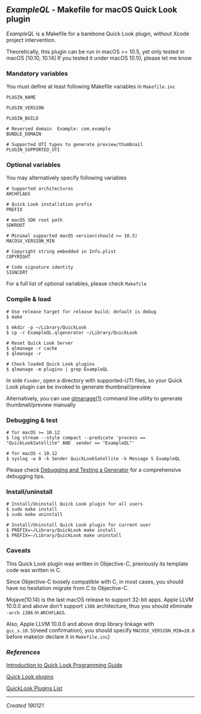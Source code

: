 ## *ExampleQL* - Makefile for macOS Quick Look plugin

*ExampleQL* is a Makefile for a barebone Quick Look plugin, without Xcode project intervention.

Theoretically, this plugin can be run in macOS >= 10.5, yet only tested in macOS [10.10, 10.14]
If you tested it under macOS 10.10, please let me know

### Mandatory variables

You must define at least following Makefile variables in ```Makefile.inc```

```
PLUGIN_NAME

PLUGIN_VERSION

PLUGIN_BUILD

# Reversed domain  Example: com.example
BUNDLE_DOMAIN	

# Supported UTI types to generate preview/thumbnail
PLUGIN_SUPPORTED_UTI
```

### Optional variables

You may alternatively specify following variables

```
# Supported architectures
ARCHFLAGS

# Quick Look installation prefix
PREFIX

# macOS SDK root path
SDKROOT

# Minimal supported macOS version(should >= 10.5)
MACOSX_VERSION_MIN

# Copyright string embedded in Info.plist
COPYRIGHT

# Code signature identity
SIGNCERT
```

For a full list of optional variables, please check `Makefile`

### Compile & load

```
# Use release target for release build; default is debug
$ make

$ mkdir -p ~/Library/QuickLook
$ cp -r ExampleQL.qlgenerator ~/Library/QuickLook

# Reset Quick Look Server
$ qlmanage -r cache
$ qlmanage -r

# Check loaded Quick Look plugins
$ qlmanage -m plugins | grep ExampleQL
```

In side `Finder`, open a directory with supported-UTI files, so your  Quick Look plugin can be invoked to generate thumbnail/preview

Alternatively, you can use [qlmanage(1)](x-man-page://1/qlmanage) command line utility to generate thumbnail/preview manually

### Debugging & test

```
# for macOS >= 10.12
$ log stream --style compact --predicate 'process == "QuickLookSatellite" AND  sender == "ExampleQL"'

# for macOS < 10.12
$ syslog -w 0 -k Sender QuickLookSatellite -k Message S ExampleQL
```

Please check [Debugging and Testing a Generator](https://developer.apple.com/library/archive/documentation/UserExperience/Conceptual/Quicklook_Programming_Guide/Articles/QLDebugTest.html) for a comprehensive debugging tips.

### Install/uninstall

```
# Install/Uninstall Quick Look plugin for all users
$ sudo make install
$ sudo make uninstall

# Install/Uninstall Quick Look plugin for current user
$ PREFIX=~/Library/QuickLook make install
$ PREFIX=~/Library/QuickLook make uninstall
```

### Caveats

This Quick Look plugin was written in Objective-C, previously its template code was written in C.

Since Objective-C loosely compatible with C, in most cases, you should have no hesitation migrate from C to Objective-C.

Mojave(10.14) is the last macOS release to support 32-bit apps. Apple LLVM 10.0.0 and above don't support `i386` architecture, thus you should eliminate `-arch i386` in `ARCHFLAGS`.

Also, Apple LLVM 10.0.0 and above drop library linkage with `gcc_s.10.5`(need confirmation), you should specify `MACOSX_VERSION_MIN=10.6` before make(or declare it in `Makefile.inc`)

### *References*

[Introduction to Quick Look Programming Guide](https://developer.apple.com/library/archive/documentation/UserExperience/Conceptual/Quicklook_Programming_Guide/Introduction/Introduction.html)

[Quick Look plugins](https://github.com/sindresorhus/quick-look-plugins)

[QuickLook Plugins List](http://www.quicklookplugins.com)

---

*Created 190121*
